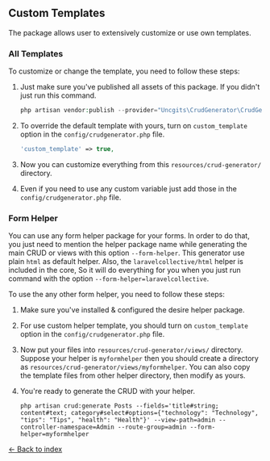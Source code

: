 ## Custom Templates

The package allows user to extensively customize or use own templates.

### All Templates

To customize or change the template, you need to follow these steps:

1. Just make sure you've published all assets of this package. If you didn't just run this command.
    ```php
    php artisan vendor:publish --provider="Uncgits\CrudGenerator\CrudGeneratorServiceProvider"
    ```
2. To override the default template with yours, turn on `custom_template` option in the `config/crudgenerator.php` file.
    ```php
    'custom_template' => true,
    ```

3. Now you can customize everything from this `resources/crud-generator/` directory.

4. Even if you need to use any custom variable just add those in the `config/crudgenerator.php` file.

### Form Helper

You can use any form helper package for your forms. In order to do that, you just need to mention the helper package name while generating the main CRUD or views with this option `--form-helper`. This generator use plain `html` as default helper.
Also, the `laravelcollective/html` helper is included in the core, So it will do everything for you when you just run command with the option `--form-helper=laravelcollective`.

To use the any other form helper, you need to follow these steps:

1. Make sure you've installed & configured the desire helper package.

2. For use custom helper template, you should turn on `custom_template` option in the `config/crudgenerator.php` file.

3. Now put your files into `resources/crud-generator/views/` directory. Suppose your helper is `myformhelper` then you should create a directory as `resources/crud-generator/views/myformhelper`. You can also copy the template files from other helper directory, then modify as yours.

4. You're ready to generate the CRUD with your helper.
    ```
    php artisan crud:generate Posts --fields='title#string; content#text; category#select#options={"technology": "Technology", "tips": "Tips", "health": "Health"}' --view-path=admin --controller-namespace=Admin --route-group=admin --form-helper=myformhelper
    ```

[&larr; Back to index](README.md)

